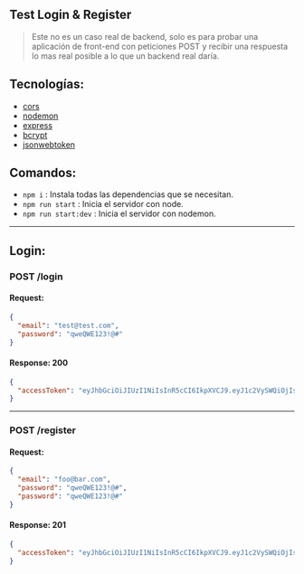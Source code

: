 ## Test Login & Register

> Este no es un caso real de backend, solo es para probar una aplicación de front-end con peticiones POST y recibir una respuesta lo mas real posible a lo que un backend real daría.

## Tecnologías:
- [cors](https://www.npmjs.com/package/cors)
- [nodemon](https://www.npmjs.com/package/nodemon)
- [express](https://www.npmjs.com/package/express)
- [bcrypt](https://www.npmjs.com/package/bcryptjs)
- [jsonwebtoken](https://www.npmjs.com/package/jsonwebtoken)

## Comandos:
- `npm i` : Instala todas las dependencias que se necesitan.
- `npm run start` : Inicia el servidor con node.
- `npm run start:dev` : Inicia el servidor con nodemon.

---
## Login:
### POST /login

#### Request:
```json
{
  "email": "test@test.com",
  "password": "qweQWE123!@#"
}
```
#### Response: 200
```json
{
  "accessToken": "eyJhbGciOiJIUzI1NiIsInR5cCI6IkpXVCJ9.eyJ1c2VySWQiOjIsImVtYWlsIjoidGVzc3RAdGVzdC5jb20iLCJpYXQiOjE2NDIwODM4NDZ9.5TIpA6HO2YkyFte4GCIpXpyd2LQJLSINp9NGg9Q4RrQ"
}
```
---

### POST /register

#### Request:
```json
{
  "email": "foo@bar.com",
  "password": "qweQWE123!@#",
  "password": "qweQWE123!@#"
}
```
#### Response: 201
```json
{
  "accessToken": "eyJhbGciOiJIUzI1NiIsInR5cCI6IkpXVCJ9.eyJ1c2VySWQiOjIsImVtYWlsIjoidGVzc3RAdGVzdC5jb20iLCJpYXQiOjE2NDIwODM4NDZ9.5TIpA6HO2YkyFte4GCIpXpyd2LQJLSINp9NGg9Q4CrW"
}
```
